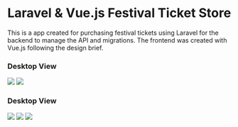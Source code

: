 <h1>Laravel & Vue.js Festival Ticket Store</h1>
<p>
This is a app created for purchasing festival tickets using Laravel for the backend to manage the API and migrations. The frontend was created with Vue.js following the design brief. 
</p>
<h3>Desktop View </h3>
<img src="public/images/desktop1.png">
<img src="public/images/desktop2.png">
<br>
<h3>Desktop View </h3>
<img src="public/images/mobile1.png">
<img src="public/images/mobile2.png">
<img src="public/images/mobile3.png">

